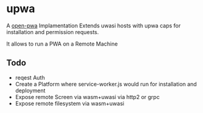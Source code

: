 # upwa
A [open-pwa](https://github.com/open-pwa/open-pwa) Implamentation Extends uwasi hosts with upwa caps for installation and permission requests.

It allows to run a PWA on a Remote Machine 


## Todo
- reqest Auth 
- Create a Platform where service-worker.js would run for installation and deployment
- Expose remote Screen via wasm+uwasi via http2 or grpc
- Expose remote filesystem via wasm+uwasi

